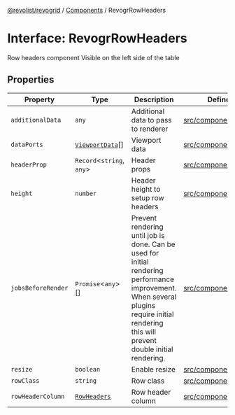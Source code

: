 [@revolist/revogrid](README.md) / [Components](Namespace.Components.md) / RevogrRowHeaders

# Interface: RevogrRowHeaders

Row headers component
Visible on the left side of the table

## Properties

| Property | Type | Description | Defined in |
| ------ | ------ | ------ | ------ |
| `additionalData` | `any` | Additional data to pass to renderer | [src/components.d.ts:630](https://github.com/revolist/revogrid/blob/6916c62aedeba77f36804fdc386f78e588e18412/src/components.d.ts#L630) |
| `dataPorts` | [`ViewportData`](TypeAlias.ViewportData.md)[] | Viewport data | [src/components.d.ts:634](https://github.com/revolist/revogrid/blob/6916c62aedeba77f36804fdc386f78e588e18412/src/components.d.ts#L634) |
| `headerProp` | `Record`\<`string`, `any`\> | Header props | [src/components.d.ts:638](https://github.com/revolist/revogrid/blob/6916c62aedeba77f36804fdc386f78e588e18412/src/components.d.ts#L638) |
| `height` | `number` | Header height to setup row headers | [src/components.d.ts:642](https://github.com/revolist/revogrid/blob/6916c62aedeba77f36804fdc386f78e588e18412/src/components.d.ts#L642) |
| `jobsBeforeRender` | `Promise`\<`any`\>[] | Prevent rendering until job is done. Can be used for initial rendering performance improvement. When several plugins require initial rendering this will prevent double initial rendering. | [src/components.d.ts:646](https://github.com/revolist/revogrid/blob/6916c62aedeba77f36804fdc386f78e588e18412/src/components.d.ts#L646) |
| `resize` | `boolean` | Enable resize | [src/components.d.ts:650](https://github.com/revolist/revogrid/blob/6916c62aedeba77f36804fdc386f78e588e18412/src/components.d.ts#L650) |
| `rowClass` | `string` | Row class | [src/components.d.ts:654](https://github.com/revolist/revogrid/blob/6916c62aedeba77f36804fdc386f78e588e18412/src/components.d.ts#L654) |
| `rowHeaderColumn` | [`RowHeaders`](Interface.RowHeaders.md) | Row header column | [src/components.d.ts:658](https://github.com/revolist/revogrid/blob/6916c62aedeba77f36804fdc386f78e588e18412/src/components.d.ts#L658) |
